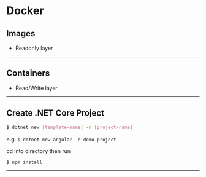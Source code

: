 # Docker


## Images ##
* Readonly layer
---------------

## Containers ##
* Read/Write layer
---------------

## Create .NET Core Project ##
```bash
$ dotnet new [template-name] -n [project-name]
```

e.g. `$ dotnet new angular -n demo-project`

cd into directory then run

```bash
$ npm install
```
---------------
